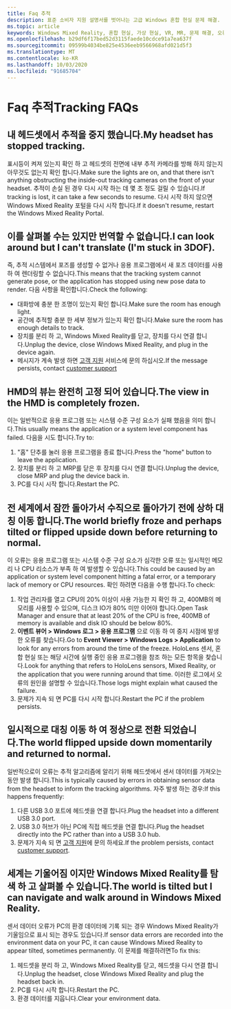 ```yaml
---
title: Faq 추적
description: 표준 소비자 지원 설명서를 벗어나는 고급 Windows 혼합 현실 문제 해결.
ms.topic: article
keywords: Windows Mixed Reality, 혼합 현실, 가상 현실, VR, MR, 문제 해결, 오류, 도움말, 지원, 추적
ms.openlocfilehash: b29df6f17bed52d3115faede10cdce91a7ea637f
ms.sourcegitcommit: 09599b4034be825e4536eeb9566968afd021d5f3
ms.translationtype: MT
ms.contentlocale: ko-KR
ms.lasthandoff: 10/03/2020
ms.locfileid: "91685704"
---
```

# <a name="tracking-faqs"></a><span data-ttu-id="141bb-104">Faq 추적</span><span class="sxs-lookup"><span data-stu-id="141bb-104">Tracking FAQs</span></span>

## <a name="my-headset-has-stopped-tracking"></a><span data-ttu-id="141bb-105">내 헤드셋에서 추적을 중지 했습니다.</span><span class="sxs-lookup"><span data-stu-id="141bb-105">My headset has stopped tracking.</span></span>

<span data-ttu-id="141bb-106">표시등이 켜져 있는지 확인 하 고 헤드셋의 전면에 내부 추적 카메라를 방해 하지 않는지 아무것도 없는지 확인 합니다.</span><span class="sxs-lookup"><span data-stu-id="141bb-106">Make sure the lights are on, and that there isn't anything obstructing the inside-out tracking cameras on the front of your headset.</span></span> <span data-ttu-id="141bb-107">추적이 손실 된 경우 다시 시작 하는 데 몇 초 정도 걸릴 수 있습니다.</span><span class="sxs-lookup"><span data-stu-id="141bb-107">If tracking is lost, it can take a few seconds to resume.</span></span> <span data-ttu-id="141bb-108">다시 시작 하지 않으면 Windows Mixed Reality 포털을 다시 시작 합니다.</span><span class="sxs-lookup"><span data-stu-id="141bb-108">If it doesn't resume, restart the Windows Mixed Reality Portal.</span></span> 

## <a name="i-can-look-around-but-i-cant-translate-im-stuck-in-3dof"></a><span data-ttu-id="141bb-109">이를 살펴볼 수는 있지만 번역할 수 없습니다.</span><span class="sxs-lookup"><span data-stu-id="141bb-109">I can look around but I can't translate (I'm stuck in 3DOF).</span></span>

<span data-ttu-id="141bb-110">즉, 추적 시스템에서 포즈를 생성할 수 없거나 응용 프로그램에서 새 포즈 데이터를 사용 하 여 렌더링할 수 없습니다.</span><span class="sxs-lookup"><span data-stu-id="141bb-110">This means that the tracking system cannot generate pose, or the application has stopped using new pose data to render.</span></span> <span data-ttu-id="141bb-111">다음 사항을 확인합니다.</span><span class="sxs-lookup"><span data-stu-id="141bb-111">Check the following:</span></span>
* <span data-ttu-id="141bb-112">대화방에 충분 한 조명이 있는지 확인 합니다.</span><span class="sxs-lookup"><span data-stu-id="141bb-112">Make sure the room has enough light.</span></span>
* <span data-ttu-id="141bb-113">공간에 추적할 충분 한 세부 정보가 있는지 확인 합니다.</span><span class="sxs-lookup"><span data-stu-id="141bb-113">Make sure the room has enough details to track.</span></span>
* <span data-ttu-id="141bb-114">장치를 분리 하 고, Windows Mixed Reality를 닫고, 장치를 다시 연결 합니다.</span><span class="sxs-lookup"><span data-stu-id="141bb-114">Unplug the device, close Windows Mixed Reality, and plug in the device again.</span></span>
* <span data-ttu-id="141bb-115">메시지가 계속 발생 하면 [고객 지원](https://support.microsoft.com/) 서비스에 문의 하십시오.</span><span class="sxs-lookup"><span data-stu-id="141bb-115">If the message persists, contact [customer support](https://support.microsoft.com/)</span></span>

## <a name="the-view-in-the-hmd-is-completely-frozen"></a><span data-ttu-id="141bb-116">HMD의 뷰는 완전히 고정 되어 있습니다.</span><span class="sxs-lookup"><span data-stu-id="141bb-116">The view in the HMD is completely frozen.</span></span>

<span data-ttu-id="141bb-117">이는 일반적으로 응용 프로그램 또는 시스템 수준 구성 요소가 실패 했음을 의미 합니다.</span><span class="sxs-lookup"><span data-stu-id="141bb-117">This usually means the application or a system level component has failed.</span></span> <span data-ttu-id="141bb-118">다음을 시도 합니다.</span><span class="sxs-lookup"><span data-stu-id="141bb-118">Try to:</span></span>
1. <span data-ttu-id="141bb-119">"홈" 단추를 눌러 응용 프로그램을 종료 합니다.</span><span class="sxs-lookup"><span data-stu-id="141bb-119">Press the "home" button to leave the application.</span></span>
2. <span data-ttu-id="141bb-120">장치를 분리 하 고 MRP를 닫은 후 장치를 다시 연결 합니다.</span><span class="sxs-lookup"><span data-stu-id="141bb-120">Unplug the device, close MRP and plug the device back in.</span></span>
3. <span data-ttu-id="141bb-121">PC를 다시 시작 합니다.</span><span class="sxs-lookup"><span data-stu-id="141bb-121">Restart the PC.</span></span>

## <a name="the-world-briefly-froze-and-perhaps-tilted-or-flipped-upside-down-before-returning-to-normal"></a><span data-ttu-id="141bb-122">전 세계에서 잠깐 돌아가서 수직으로 돌아가기 전에 상하 대칭 이동 합니다.</span><span class="sxs-lookup"><span data-stu-id="141bb-122">The world briefly froze and perhaps tilted or flipped upside down before returning to normal.</span></span>

<span data-ttu-id="141bb-123">이 오류는 응용 프로그램 또는 시스템 수준 구성 요소가 심각한 오류 또는 일시적인 메모리 나 CPU 리소스가 부족 하 여 발생할 수 있습니다.</span><span class="sxs-lookup"><span data-stu-id="141bb-123">This could be caused by an application or system level component hitting a fatal error, or a temporary lack of memory or CPU resources.</span></span> <span data-ttu-id="141bb-124">확인 하려면 다음을 수행 합니다.</span><span class="sxs-lookup"><span data-stu-id="141bb-124">To check:</span></span>
1. <span data-ttu-id="141bb-125">작업 관리자를 열고 CPU의 20% 이상이 사용 가능한 지 확인 하 고, 400MB의 메모리를 사용할 수 있으며, 디스크 IO가 80% 미만 이어야 합니다.</span><span class="sxs-lookup"><span data-stu-id="141bb-125">Open Task Manager and ensure that at least 20% of the CPU is free, 400MB of memory is available and disk IO should be below 80%.</span></span>
2. <span data-ttu-id="141bb-126">**이벤트 뷰어 > Windows 로그 > 응용 프로그램** 으로 이동 하 여 중지 시점에 발생 한 오류를 찾습니다.</span><span class="sxs-lookup"><span data-stu-id="141bb-126">Go to **Event Viewer > Windows Logs > Application** to look for any errors from around the time of the freeze.</span></span> <span data-ttu-id="141bb-127">HoloLens 센서, 혼합 현실 또는 해당 시간에 실행 중인 응용 프로그램을 참조 하는 모든 항목을 찾습니다.</span><span class="sxs-lookup"><span data-stu-id="141bb-127">Look for anything that refers to HoloLens sensors, Mixed Reality, or the application that you were running around that time.</span></span> <span data-ttu-id="141bb-128">이러한 로그에서 오류의 원인을 설명할 수 있습니다.</span><span class="sxs-lookup"><span data-stu-id="141bb-128">Those logs might explain what caused the failure.</span></span>
3. <span data-ttu-id="141bb-129">문제가 지속 되 면 PC를 다시 시작 합니다.</span><span class="sxs-lookup"><span data-stu-id="141bb-129">Restart the PC if the problem persists.</span></span>

## <a name="the-world-flipped-upside-down-momentarily-and-returned-to-normal"></a><span data-ttu-id="141bb-130">일시적으로 대칭 이동 하 여 정상으로 전환 되었습니다.</span><span class="sxs-lookup"><span data-stu-id="141bb-130">The world flipped upside down momentarily and returned to normal.</span></span>

<span data-ttu-id="141bb-131">일반적으로이 오류는 추적 알고리즘에 알리기 위해 헤드셋에서 센서 데이터를 가져오는 동안 발생 합니다.</span><span class="sxs-lookup"><span data-stu-id="141bb-131">This is typically caused by errors in obtaining sensor data from the headset to inform the tracking algorithms.</span></span> <span data-ttu-id="141bb-132">자주 발생 하는 경우:</span><span class="sxs-lookup"><span data-stu-id="141bb-132">If this happens frequently:</span></span>
1. <span data-ttu-id="141bb-133">다른 USB 3.0 포트에 헤드셋을 연결 합니다.</span><span class="sxs-lookup"><span data-stu-id="141bb-133">Plug the headset into a different USB 3.0 port.</span></span>
2. <span data-ttu-id="141bb-134">USB 3.0 허브가 아닌 PC에 직접 헤드셋을 연결 합니다.</span><span class="sxs-lookup"><span data-stu-id="141bb-134">Plug the headset directly into the PC rather than into a USB 3.0 hub.</span></span>
3. <span data-ttu-id="141bb-135">문제가 지속 되 면 [고객 지원](https://support.microsoft.com/)에 문의 하세요.</span><span class="sxs-lookup"><span data-stu-id="141bb-135">If the problem persists, contact [customer support](https://support.microsoft.com/).</span></span>

## <a name="the-world-is-tilted-but-i-can-navigate-and-walk-around-in-windows-mixed-reality"></a><span data-ttu-id="141bb-136">세계는 기울어짐 이지만 Windows Mixed Reality를 탐색 하 고 살펴볼 수 있습니다.</span><span class="sxs-lookup"><span data-stu-id="141bb-136">The world is tilted but I can navigate and walk around in Windows Mixed Reality.</span></span>

<span data-ttu-id="141bb-137">센서 데이터 오류가 PC의 환경 데이터에 기록 되는 경우 Windows Mixed Reality가 기울임으로 표시 되는 경우도 있습니다.</span><span class="sxs-lookup"><span data-stu-id="141bb-137">If sensor data errors are recorded into the environment data on your PC, it can cause Windows Mixed Reality to appear tilted, sometimes permanently.</span></span> <span data-ttu-id="141bb-138">이 문제를 해결하려면</span><span class="sxs-lookup"><span data-stu-id="141bb-138">To fix this:</span></span>
1. <span data-ttu-id="141bb-139">헤드셋을 분리 하 고, Windows Mixed Reality를 닫고, 헤드셋을 다시 연결 합니다.</span><span class="sxs-lookup"><span data-stu-id="141bb-139">Unplug the headset, close Windows Mixed Reality and plug the headset back in.</span></span>
2. <span data-ttu-id="141bb-140">PC를 다시 시작 합니다.</span><span class="sxs-lookup"><span data-stu-id="141bb-140">Restart the PC.</span></span>
3. <span data-ttu-id="141bb-141">환경 데이터를 지웁니다.</span><span class="sxs-lookup"><span data-stu-id="141bb-141">Clear your environment data.</span></span>

